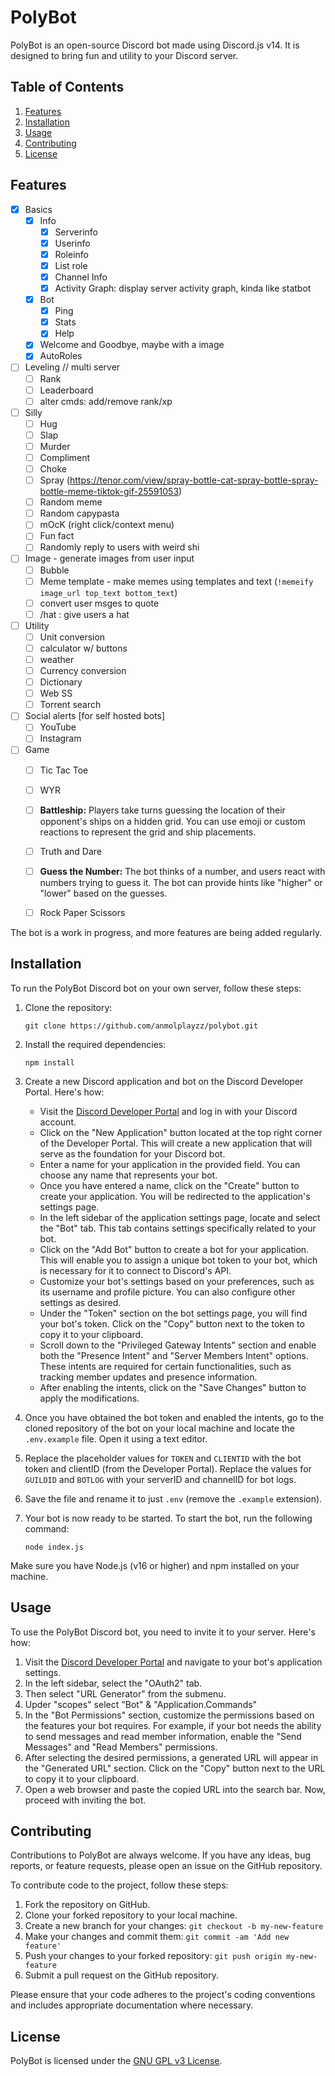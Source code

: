 # PolyBot

PolyBot is an open-source Discord bot made using Discord.js v14. It is designed to bring fun and utility to your Discord server.

## Table of Contents

1. [Features](#features)
2. [Installation](#installation)
3. [Usage](#usage)
4. [Contributing](#contributing)
5. [License](#license)

## Features

- [x] Basics
   - [x] Info
      - [x] Serverinfo
      - [x] Userinfo
      - [x] Roleinfo
      - [x] List role
      - [x] Channel Info
      - [x] Activity Graph: display server activity graph, kinda like statbot
   - [x] Bot
      - [x] Ping
      - [x] Stats
      - [x] Help
   - [x] Welcome and Goodbye, maybe with a image
   - [x] AutoRoles
- [ ] Leveling // multi server
   - [ ] Rank
   - [ ] Leaderboard
   - [ ] alter cmds: add/remove rank/xp
- [ ] Silly
   - [ ] Hug
   - [ ] Slap
   - [ ] Murder
   - [ ] Compliment
   - [ ] Choke
   - [ ] Spray (https://tenor.com/view/spray-bottle-cat-spray-bottle-spray-bottle-meme-tiktok-gif-25591053)
   - [ ] Random meme
   - [ ] Random capypasta
   - [ ] mOcK \(right click/context menu)
   - [ ] Fun fact
   - [ ] Randomly reply to users with weird shi
- [ ] Image - generate images from user input
   - [ ] Bubble
   - [ ] Meme template - make memes using templates and text (`!memeify image_url top_text bottom_text`)
   - [ ] convert user msges to quote
   - [ ] /hat : give users a hat
- [ ] Utility
   - [ ] Unit conversion
   - [ ] calculator w/ buttons
   - [ ] weather
   - [ ] Currency conversion
   - [ ] Dictionary
   - [ ] Web SS
   - [ ] Torrent search
- [ ] Social alerts \[for self hosted bots]
   - [ ] YouTube
   - [ ] Instagram
- [ ] Game
   - [ ] Tic Tac Toe
   - [ ] WYR
   - [ ] **Battleship:** Players take turns guessing the location of their opponent's ships on a hidden grid. You can use emoji or custom reactions to represent the grid and ship placements.
   - [ ] Truth and Dare
   - [ ] **Guess the Number:** The bot thinks of a number, and users react with numbers trying to guess it. The bot can provide hints like "higher" or "lower" based on the guesses.
   - [ ] Rock Paper Scissors
     
  
The bot is a work in progress, and more features are being added regularly.

## Installation

To run the PolyBot Discord bot on your own server, follow these steps:

1. Clone the repository:

    ```
    git clone https://github.com/anmolplayzz/polybot.git
    ```

2. Install the required dependencies:

    ```
    npm install
    ```

3. Create a new Discord application and bot on the Discord Developer Portal. Here's how:

   - Visit the [Discord Developer Portal](https://discord.com/developers) and log in with your Discord account.
   - Click on the "New Application" button located at the top right corner of the Developer Portal. This will create a new application that will serve as the foundation for your Discord bot.
   - Enter a name for your application in the provided field. You can choose any name that represents your bot.
   - Once you have entered a name, click on the "Create" button to create your application. You will be redirected to the application's settings page.
   - In the left sidebar of the application settings page, locate and select the "Bot" tab. This tab contains settings specifically related to your bot.
   - Click on the "Add Bot" button to create a bot for your application. This will enable you to assign a unique bot token to your bot, which is necessary for it to connect to Discord's API.
   - Customize your bot's settings based on your preferences, such as its username and profile picture. You can also configure other settings as desired.
   - Under the "Token" section on the bot settings page, you will find your bot's token. Click on the "Copy" button next to the token to copy it to your clipboard.
   - Scroll down to the "Privileged Gateway Intents" section and enable both the "Presence Intent" and "Server Members Intent" options. These intents are required for certain functionalities, such as tracking member updates and presence information.
   - After enabling the intents, click on the "Save Changes" button to apply the modifications.

4. Once you have obtained the bot token and enabled the intents, go to the cloned repository of the bot on your local machine and locate the `.env.example` file. Open it using a text editor.

5. Replace the placeholder values for `TOKEN` and `CLIENTID` with the bot token and clientID (from the Developer Portal). Replace the values for `GUILDID` and `BOTLOG` with your serverID and channelID for bot logs.

6. Save the file and rename it to just `.env` (remove the `.example` extension).

7. Your bot is now ready to be started. To start the bot, run the following command:

    ```
    node index.js
    ```

Make sure you have Node.js (v16 or higher) and npm installed on your machine.

## Usage

To use the PolyBot Discord bot, you need to invite it to your server. Here's how:

1. Visit the [Discord Developer Portal](https://discord.com/developers) and navigate to your bot's application settings.
2. In the left sidebar, select the "OAuth2" tab.
3. Then select "URL Generator" from the submenu.
4. Upder "scopes" select "Bot" & "Application.Commands"
4. In the "Bot Permissions" section, customize the permissions based on the features your bot requires. For example, if your bot needs the ability to send messages and read member information, enable the "Send Messages" and "Read Members" permissions.
5. After selecting the desired permissions, a generated URL will appear in the "Generated URL" section. Click on the "Copy" button next to the URL to copy it to your clipboard.
6. Open a web browser and paste the copied URL into the search bar. Now, proceed with inviting the bot.

## Contributing

Contributions to PolyBot are always welcome. If you have any ideas, bug reports, or feature requests, please open an issue on the GitHub repository.

To contribute code to the project, follow these steps:

1. Fork the repository on GitHub.
2. Clone your forked repository to your local machine.
3. Create a new branch for your changes: `git checkout -b my-new-feature`
4. Make your changes and commit them: `git commit -am 'Add new feature'`
5. Push your changes to your forked repository: `git push origin my-new-feature`
6. Submit a pull request on the GitHub repository.

Please ensure that your code adheres to the project's coding conventions and includes appropriate documentation where necessary.

## License

PolyBot is licensed under the [GNU GPL v3 License](LICENSE). 
